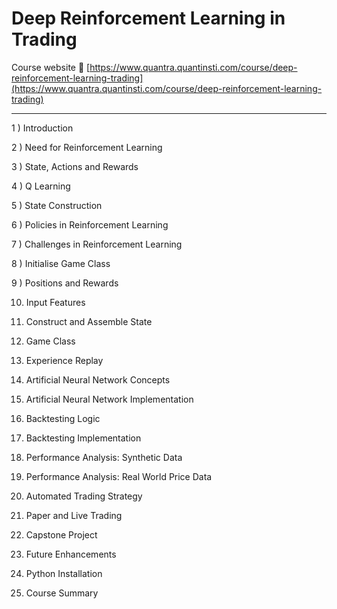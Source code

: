 # Deep Reinforcement Learning in Trading
Course website 🔗 [https://www.quantra.quantinsti.com/course/deep-reinforcement-learning-trading](https://www.quantra.quantinsti.com/course/deep-reinforcement-learning-trading)

---------
1 ) Introduction 

2 ) Need for Reinforcement Learning 

3 ) State, Actions and Rewards

4 ) Q Learning

5 ) State Construction

6 ) Policies in Reinforcement Learning

7 ) Challenges in Reinforcement Learning

8 ) Initialise Game Class

9 ) Positions and Rewards

10) Input Features 

11) Construct and Assemble State 

12) Game Class

13) Experience Replay

14) Artificial Neural Network Concepts

15) Artificial Neural Network Implementation

16) Backtesting Logic

17) Backtesting Implementation

18) Performance Analysis: Synthetic Data

19) Performance Analysis: Real World Price Data

20) Automated Trading Strategy

21) Paper and Live Trading

22) Capstone Project

23) Future Enhancements

24) Python Installation

25) Course Summary
